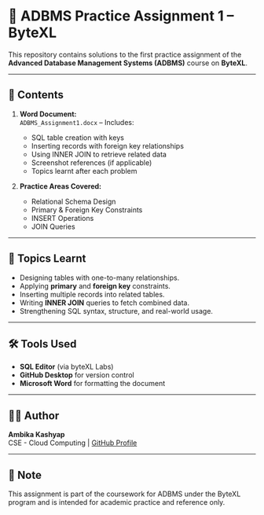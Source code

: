 # 📘 ADBMS Practice Assignment 1 – ByteXL

This repository contains solutions to the first practice assignment of the **Advanced Database Management Systems (ADBMS)** course on **ByteXL**.

---

## 📄 Contents

1. **Word Document:**  
   `ADBMS_Assignment1.docx` – Includes:
   - SQL table creation with keys
   - Inserting records with foreign key relationships
   - Using INNER JOIN to retrieve related data
   - Screenshot references (if applicable)
   - Topics learnt after each problem

2. **Practice Areas Covered:**
   - Relational Schema Design
   - Primary & Foreign Key Constraints
   - INSERT Operations
   - JOIN Queries

---

## 🧠 Topics Learnt

- Designing tables with one-to-many relationships.
- Applying **primary** and **foreign key** constraints.
- Inserting multiple records into related tables.
- Writing **INNER JOIN** queries to fetch combined data.
- Strengthening SQL syntax, structure, and real-world usage.

---

## 🛠️ Tools Used

- **SQL Editor** (via byteXL Labs)
- **GitHub Desktop** for version control
- **Microsoft Word** for formatting the document

---

## 👩‍💻 Author

**Ambika Kashyap**  
CSE - Cloud Computing | [GitHub Profile](https://github.com/your-username)

---

## 📌 Note

This assignment is part of the coursework for ADBMS under the ByteXL program and is intended for academic practice and reference only.

